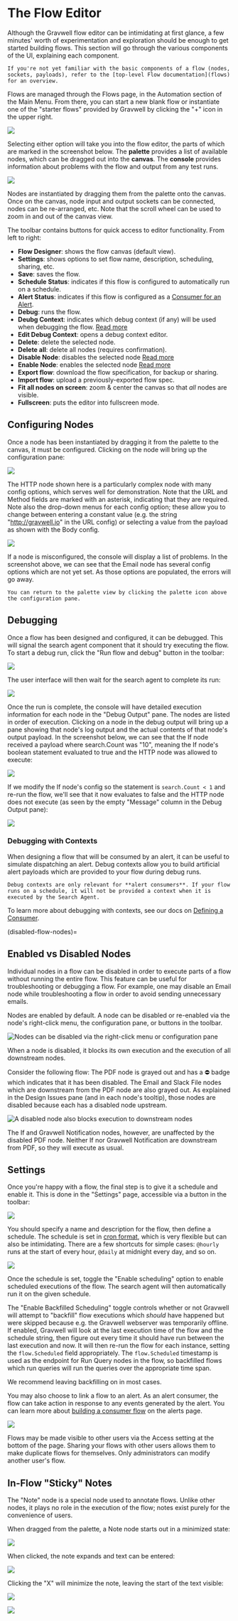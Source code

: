 # The Flow Editor

Although the Gravwell flow editor can be intimidating at first glance, a few minutes' worth of experimentation and exploration should be enough to get started building flows. This section will go through the various components of the UI, explaining each component.

```{note}
If you're not yet familiar with the basic components of a flow (nodes, sockets, payloads), refer to the [top-level Flow documentation](flows) for an overview.
```

Flows are managed through the Flows page, in the Automation section of the Main Menu. From there, you can start a new blank flow or instantiate one of the "starter flows" provided by Gravwell by clicking the "+" icon in the upper right.

![](create-flow.png)

Selecting either option will take you into the flow editor, the parts of which are marked in the screenshot below. The **palette** provides a list of available nodes, which can be dragged out into the **canvas**. The **console** provides information about problems with the flow and output from any test runs.

![](editor.png)

Nodes are instantiated by dragging them from the palette onto the canvas. Once on the canvas, node input and output sockets can be connected, nodes can be re-arranged, etc. Note that the scroll wheel can be used to zoom in and out of the canvas view.

The toolbar contains buttons for quick access to editor functionality. From left to right:

* **Flow Designer**: shows the flow canvas (default view).
* **Settings**: shows options to set flow name, description, scheduling, sharing, etc.
* **Save**: saves the flow.
* **Schedule Status**: indicates if this flow is configured to automatically run on a schedule.
* **Alert Status**: indicates if this flow is configured as a [Consumer for an Alert](#define-a-consumer).
* **Debug**: runs the flow.
* **Deubg Context**: indicates which debug context (if any) will be used when debugging the flow. [Read more](#define-a-consumer)
* **Edit Debug Context**: opens a debug context editor.
* **Delete**: delete the selected node.
* **Delete all**: delete all nodes (requires confirmation).
* **Disable Node**: disables the selected node [Read more](#disabled-flow-nodes)
* **Enable Node**: enables the selected node [Read more](#disabled-flow-nodes)
* **Export flow**: download the flow specification, for backup or sharing.
* **Import flow**: upload a previously-exported flow spec.
* **Fit all nodes on screen**: zoom & center the canvas so that *all* nodes are visible.
* **Fullscreen**: puts the editor into fullscreen mode.

## Configuring Nodes

Once a node has been instantiated by dragging it from the palette to the canvas, it must be configured. Clicking on the node will bring up the configuration pane:

![](node-config.png)

The HTTP node shown here is a particularly complex node with many config options, which serves well for demonstration. Note that the URL and Method fields are marked with an asterisk, indicating that they are required. Note also the drop-down menus for each config option; these allow you to change between entering a constant value (e.g. the string "http://gravwell.io" in the URL config) or selecting a value from the payload as shown with the Body config.

![](parse-errors.png)

If a node is misconfigured, the console will display a list of problems. In the screenshot above, we can see that the Email node has several config options which are not yet set. As those options are populated, the errors will go away.

```{note}
You can return to the palette view by clicking the palette icon above the configuration pane.
```

## Debugging

Once a flow has been designed and configured, it can be debugged. This will signal the search agent component that it should try executing the flow. To start a debug run, click the "Run flow and debug" button in the toolbar:

![](run-debug.png)

The user interface will then wait for the search agent to complete its run:

![](debug.png)

Once the run is complete, the console will have detailed execution information for each node in the "Debug Output" pane. The nodes are listed in order of execution. Clicking on a node in the debug output will bring up a pane showing that node's log output and the actual contents of that node's output payload. In the screenshot below, we can see that the If node received a payload where search.Count was "10", meaning the If node's boolean statement evaluated to true and the HTTP node was allowed to execute:

![](debug-if-payload.png)

If we modify the If node's config so the statement is `search.Count < 1` and re-run the flow, we'll see that it now evaluates to false and the HTTP node does not execute (as seen by the empty "Message" column in the Debug Output pane):

![](debug-if-false.png)

### Debugging with Contexts

When designing a flow that will be consumed by an alert, it can be useful to simulate dispatching an alert. Debug contexts allow you to build artificial alert payloads which are provided to your flow during debug runs.

```{note}
Debug contexts are only relevant for **alert consumers**. If your flow runs on a schedule, it will not be provided a context when it is executed by the Search Agent.
```

To learn more about debugging with contexts, see our docs on [Defining a Consumer](#define-a-consumer).

(disabled-flow-nodes)=
## Enabled vs Disabled Nodes

Individual nodes in a flow can be disabled in order to execute parts of a flow without running the entire flow. This feature can be useful for troubleshooting or debugging a flow. For example, one may disable an Email node while troubleshooting a flow in order to avoid sending unnecessary emails.

Nodes are enabled by default. A node can be disabled or re-enabled via the node's right-click menu, the configuration pane, or buttons in the toolbar.

![Nodes can be disabled via the right-click menu or configuration pane](disable-node.png)

When a node is disabled, it blocks its own execution and the execution of all downstream nodes.

Consider the following flow: The PDF node is grayed out and has a ⛔ badge which indicates that it has been disabled. The Email and Slack File nodes which are downstream from the PDF node are also grayed out. As explained in the Design Issues pane (and in each node's tooltip), those nodes are disabled because each has a disabled node upstream.

![A disabled node also blocks execution to downstream nodes](disabled-upstream-node.png)

The If and Gravwell Notification nodes, however, are unaffected by the disabled PDF node. Neither If nor Gravwell Notification are downstream from PDF, so they will execute as usual.

## Settings

Once you're happy with a flow, the final step is to give it a schedule and enable it. This is done in the "Settings" page, accessible via a button in the toolbar:

![](settings-button.png)

You should specify a name and description for the flow, then define a schedule. The schedule is set in [cron format](https://cron.help/), which is very flexible but can also be intimidating. There are a few shortcuts for simple cases: `@hourly` runs at the start of every hour, `@daily` at midnight every day, and so on.

![](scheduling.png)

Once the schedule is set, toggle the "Enable scheduling" option to enable scheduled executions of the flow. The search agent will then automatically run it on the given schedule.

The "Enable Backfilled Scheduling" toggle controls whether or not Gravwell will attempt to "backfill" flow executions which *should* have happened but were skipped because e.g. the Gravwell webserver was temporarily offline. If enabled, Gravwell will look at the last execution time of the flow and the schedule string, then figure out every time it should have run between the last execution and now. It will then re-run the flow for each instance, setting the `flow.Scheduled` field appropriately. The `flow.Scheduled` timestamp is used as the endpoint for Run Query nodes in the flow, so backfilled flows which run queries will run the queries over the appropriate time span.

We recommend leaving backfilling on in most cases.

You may also choose to link a flow to an alert. As an alert consumer, the flow can take action in response to any events generated by the alert. You can learn more about <a href="/alerts/alerts.html#building-a-consumer-flow">building a consumer flow</a> on the alerts page.

![](alert-consumer.png)

Flows may be made visible to other users via the Access setting at the bottom of the page. Sharing your flows with other users allows them to make duplicate flows for themselves. Only administrators can modify another user's flow.

## In-Flow "Sticky" Notes

The "Note" node is a special node used to annotate flows. Unlike other nodes, it plays no role in the execution of the flow; notes exist purely for the convenience of users.

When dragged from the palette, a Note node starts out in a minimized state:

![](note-minimized.png)

When clicked, the note expands and text can be entered:

![](note-open.png)

Clicking the "X" will minimize the note, leaving the start of the text visible:

![](note-minimized-2.png)

![](notes-multiple.png)
